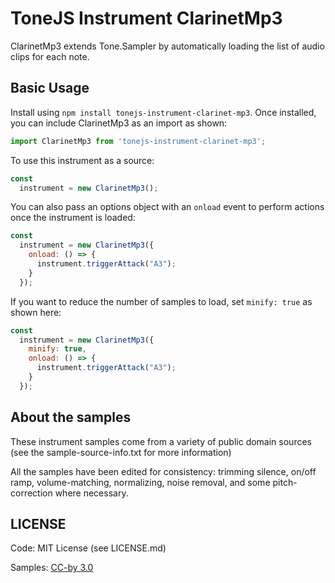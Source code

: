 # ToneJS Instrument ClarinetMp3

ClarinetMp3 extends Tone.Sampler by automatically loading the list of audio clips for each note.

## Basic Usage

Install using `npm install tonejs-instrument-clarinet-mp3`. Once installed, you can include ClarinetMp3 as an import as shown:

```javascript
import ClarinetMp3 from 'tonejs-instrument-clarinet-mp3';
```

To use this instrument as a source:

```javascript
const
  instrument = new ClarinetMp3();
```

You can also pass an options object with an `onload` event to perform actions once the instrument is loaded:

```javascript
const
  instrument = new ClarinetMp3({
    onload: () => {
      instrument.triggerAttack("A3");
    }
  });
```

If you want to reduce the number of samples to load, set `minify: true` as shown here:

```javascript
const
  instrument = new ClarinetMp3({
    minify: true,
    onload: () => {
      instrument.triggerAttack("A3");
    }
  });
```

## About the samples

These instrument samples come from a variety of public domain sources (see the sample-source-info.txt for more information)

All the samples have been edited for consistency: trimming silence, on/off ramp, volume-matching, normalizing, noise removal, and some pitch-correction where necessary.

## LICENSE

Code: MIT License (see LICENSE.md)

Samples: [CC-by 3.0](https://creativecommons.org/licenses/by/3.0/)
